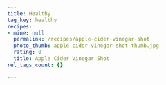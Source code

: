 ```yaml
---
title: Healthy
tag_key: healthy
recipes:
- mine: null
  permalink: /recipes/apple-cider-vinegar-shot
  photo_thumb: apple-cider-vinegar-shot-thumb.jpg
  rating: 0
  title: Apple Cider Vinegar Shot
rel_tags_count: {}

---
```

